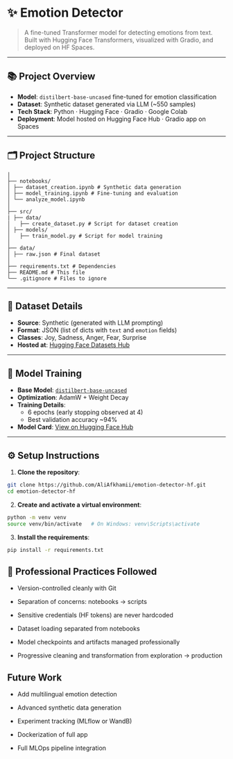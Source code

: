 # ✨ Emotion Detector

> A fine-tuned Transformer model for detecting emotions from text.  
> Built with Hugging Face Transformers, visualized with Gradio, and deployed on HF Spaces.

---

## 📚 Project Overview

- **Model**: `distilbert-base-uncased` fine-tuned for emotion classification
- **Dataset**: Synthetic dataset generated via LLM (~550 samples)
- **Tech Stack**: Python · Hugging Face · Gradio · Google Colab
- **Deployment**: Model hosted on Hugging Face Hub · Gradio app on Spaces

---

## 🗂️ Project Structure

```Emotion-Detector/
│
├── notebooks/
│ ├── dataset_creation.ipynb # Synthetic data generation
│ ├── model_training.ipynb # Fine-tuning and evaluation
│ └── analyze_model.ipynb
│
├── src/
| ├── data/
│   ├── create_dataset.py # Script for dataset creation
│ ├── models/ 
│   ├── train_model.py # Script for model training
│
├── data/
│ ├── raw.json # Final dataset
│
├── requirements.txt # Dependencies
├── README.md # This file
└── .gitignore # Files to ignore
```

---

## 📝 Dataset Details

- **Source**: Synthetic (generated with LLM prompting)
- **Format**: JSON (list of dicts with `text` and `emotion` fields)
- **Classes**: Joy, Sadness, Anger, Fear, Surprise
- **Hosted at**: [Hugging Face Datasets Hub](https://huggingface.co/datasets/AliAfkhamii/hf_emotion_generation_texts)

---

## 🧠 Model Training

- **Base Model**: [`distilbert-base-uncased`](https://huggingface.co/distilbert-base-uncased)
- **Optimization**: AdamW + Weight Decay
- **Training Details**:
  - 6 epochs (early stopping observed at 4)
  - Best validation accuracy ~94%
- **Model Card**: [View on Hugging Face Hub](https://huggingface.co/AliAfkhamii/hf_emotion_detector_text_classifier-distilbert-base-uncased)

---

## ⚙️ Setup Instructions

1. **Clone the repository**:

```bash
git clone https://github.com/AliAfkhamii/emotion-detector-hf.git
cd emotion-detector-hf
```
2. **Create and activate a virtual environment**:

```bash
python -m venv venv
source venv/bin/activate   # On Windows: venv\Scripts\activate
```

3. **Install the requirements**:

```bash
pip install -r requirements.txt
```


## 🧹 Professional Practices Followed

*    Version-controlled cleanly with Git

*    Separation of concerns: notebooks → scripts

*    Sensitive credentials (HF tokens) are never hardcoded

*    Dataset loading separated from notebooks

*    Model checkpoints and artifacts managed professionally

*    Progressive cleaning and transformation from exploration → production

## Future Work

*   Add multilingual emotion detection

*   Advanced synthetic data generation

*   Experiment tracking (MLflow or WandB)

*   Dockerization of full app

*   Full MLOps pipeline integration
